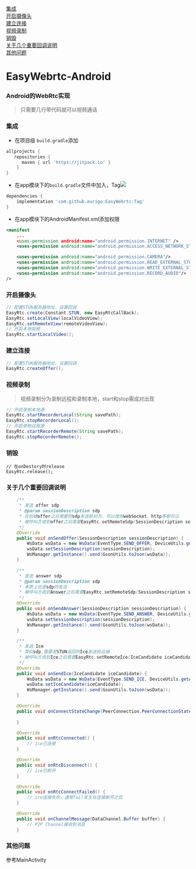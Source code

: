 <a href="#2">集成</a>  
<a href="#3">开启摄像头</a>  
<a href="#4">建立连接</a>  
<a href="#4-1">视频录制</a>  
<a href="#5">销毁</a>  
<a href="#6">关于几个重要回调说明</a>  
<a href="#7">其他问题</a>  

# EasyWebrtc-Android

### Android的WebRtc实现

> 只需要几行带代码就可以视频通话

### <a name="2">集成</a>

+ 在项目级 `build.gradle`添加

```groovy
allprojects {
   repositories {
      maven { url 'https://jitpack.io' }
	}
}
```

+ 在app模块下的`build.gradle`文件中加入，Tag[![](https://jitpack.io/v/eurigo/EasyWebrtc.svg)](https://jitpack.io/#eurigo/EasyWebrtc)
```groovy
dependencies {
    implementation 'com.github.eurigo:EasyWebrtc:Tag'
}
```

+ 在app模块下的AndroidManifest.xml添加权限
```xml
<manifest
    ...
    <uses-permission android:name="android.permission.INTERNET" />
    <uses-permission android:name="android.permission.ACCESS_NETWORK_STATE" />

    <uses-permission android:name="android.permission.CAMERA"/>
    <uses-permission android:name="android.permission.READ_EXTERNAL_STORAGE"/>
    <uses-permission android:name="android.permission.WRITE_EXTERNAL_STORAGE"/>
    <uses-permission android:name="android.permission.RECORD_AUDIO"/>
/>
```
### <a name="3">开启摄像头</a>
```java
// 配置STUN服务器地址，设置回调	
EasyRtc.create(Constant.STUN, new EasyRtcCallBack);
EasyRtc.setLocalView(localVideoView);
EasyRtc.setRemoteView(remoteVideoView);
// 开启本地视频
EasyRtc.startLocalVideo();
```
### <a name="4">建立连接</a>
```java
// 配置STUN服务器地址，设置回调	
EasyRtc.createOffer();
```
### <a name="4-1">视频录制</a>
> 视频录制分为录制远程和录制本地，start和stop需成对出现
```java
// 开启录制本地源 	
EasyRtc.startRecorderLocal(String savePath);
EasyRtc.stopRecorderLocal();
// 开启录制远程源
EasyRtc.startRecorderRemote(String savePath);
EasyRtc.stopRecorderRemote();
```
### <a name="5">销毁</a>
```
// 在onDestory时release
EasyRtc.release();
```
### <a name="6">关于几个重要回调说明</a>

```java
	/**
     * 发送 offer sdp
     * @param sessionDescription sdp
     * 在创建offer之后需要把sdp发送给对方，可以使用webSocket、http等都可以
     * 被呼叫方收到offer之后需要EasyRtc.setRemoteSdp(SessionDescription sessionDescription);
     */
    @Override
    public void onSendOffer(SessionDescription sessionDescription) {
        WsData wsData = new WsData(EventType.SEND_OFFER, DeviceUtils.getAndroidID(), "");
        wsData.setSessionDescription(sessionDescription);
        WsManager.getInstance().send(GsonUtils.toJson(wsData));
    }

    /**
     * 发送 answer sdp
     * @param sessionDescription sdp
     * 本质上也是sdp的发送
     * 被呼叫方收到Answer之后需要EasyRtc.setRemoteSdp(SessionDescription sessionDescription);
     */
    @Override
    public void onSendAnswer(SessionDescription sessionDescription) {
        WsData wsData = new WsData(EventType.SEND_ANSWER, DeviceUtils.getAndroidID(), "");
        wsData.setSessionDescription(sessionDescription);
        WsManager.getInstance().send(GsonUtils.toJson(wsData));
    }

    /**
     * 发送 Ice
     * 类似sdp,需要发STUN返回的Ice发送给远端
     * 被呼叫方收到Ice之后需要EasyRtc.setRemoteIce(IceCandidate iceCandidate);
     */		
    @Override
    public void onSendIce(IceCandidate iceCandidate) {
        WsData wsData = new WsData(EventType.SEND_ICE, DeviceUtils.getAndroidID(), "");
        wsData.setIceCandidate(iceCandidate);
        WsManager.getInstance().send(GsonUtils.toJson(wsData));
    }

    @Override
    public void onConnectStateChange(PeerConnection.PeerConnectionState newState) {
        
    }

    @Override
    public void onRtcConnected() {
        // ice已连接
    }

    @Override
    public void onRtcDisconnect() {
        // ice已断开
    }

    @Override
    public void onRtcConnectFailed() {
        // ice连接失败，通常fail发生在连接断开之后
    }

    @Override
    public void onChannelMessage(DataChannel.Buffer buffer) {
        // P2P Channel接收到消息
    }
```

### <a name="7">其他问题</a>
  参考MainActivity
